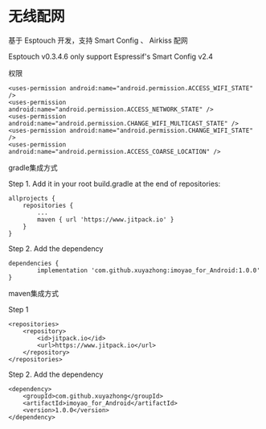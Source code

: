 # 无线配网 

基于 Esptouch 开发，支持 Smart Config 、 Airkiss 配网

Esptouch v0.3.4.6 only support Espressif's Smart Config v2.4

权限

	<uses-permission android:name="android.permission.ACCESS_WIFI_STATE" />
	<uses-permission android:name="android.permission.ACCESS_NETWORK_STATE" />
	<uses-permission android:name="android.permission.CHANGE_WIFI_MULTICAST_STATE" />
	<uses-permission android:name="android.permission.CHANGE_WIFI_STATE" />
	<uses-permission android:name="android.permission.ACCESS_COARSE_LOCATION" />
	

gradle集成方式

Step 1. Add it in your root build.gradle at the end of repositories:

	allprojects {
		repositories {
			...
			maven { url 'https://www.jitpack.io' }
		}
	}
  
Step 2. Add the dependency

	dependencies {
    		implementation 'com.github.xuyazhong:imoyao_for_Android:1.0.0'
	}


maven集成方式

Step 1

	<repositories>
		<repository>
		    <id>jitpack.io</id>
		    <url>https://www.jitpack.io</url>
		</repository>
	</repositories>
	
Step 2. Add the dependency

	<dependency>
	    <groupId>com.github.xuyazhong</groupId>
	    <artifactId>imoyao_for_Android</artifactId>
	    <version>1.0.0</version>
	</dependency>
